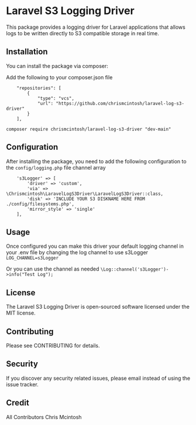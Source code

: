 # Laravel S3 Logging Driver

This package provides a logging driver for Laravel applications that allows logs to be written directly to S3 compatible storage in real time.

## Installation

You can install the package via composer:

Add the following to your composer.json file

```
    "repositories": [
        {
            "type": "vcs",
            "url": "https://github.com/chrismcintosh/laravel-log-s3-driver"
        }
    ],
```

`composer require chrismcintosh/laravel-log-s3-driver "dev-main"`

## Configuration

After installing the package, you need to add the following configuration to the `config/logging.php` file channel array

```
    's3Logger' => [
        'driver' => 'custom',
        'via' => \Chrismcintosh\LaravelLogS3Driver\LaravelLogS3Driver::class,
        'disk' => 'INCLUDE YOUR S3 DISKNAME HERE FROM ./config/filesystems.php',
        'mirror_style' => 'single'
    ],
```

## Usage

Once configured you can make this driver your default logging channel in your .env file by changing the log channel to use s3Logger
`LOG_CHANNEL=s3Logger`

Or you can use the channel as needed
`\Log::channel('s3Logger')->info("Test Log");`

## License

The Laravel S3 Logging Driver is open-sourced software licensed under the MIT license.

## Contributing

Please see CONTRIBUTING for details.

## Security

If you discover any security related issues, please email instead of using the issue tracker.

## Credit

All Contributors
Chris Mcintosh
